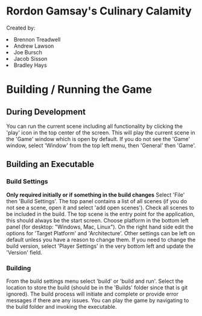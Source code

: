 # Rordon Gamsay's Culinary Calamity

<p>Created by:
<li>Brennon Treadwell </li>
<li>Andrew Lawson </li>
<li>Joe Bursch </li>
<li>Jacob Sisson</li>
<li>Bradley Hays</li>
</p>

# Building / Running the Game

## During Development
You can run the current scene including all functionality by clicking the 'play' icon in the top center of the screen. This will play the current scene in the 'Game' window which is open by default. If you do not see the 'Game' window, select 'Window' from the top left menu, then 'General' then 'Game'.

## Building an Executable
### Build Settings
**Only required initially or if something in the build changes**
Select 'File' then 'Build Settings'. The top panel contains a list of all scenes (if you do not see a scene, open it and select 'add open scenes'). Check all scenes to be included in the build. The top scene is the entry point for the application, this should always be the start screen.
Choose platform in the bottom left panel (for desktop: "Windows, Mac, Linux"). On the right hand side edit the options for 'Target Platform' and 'Architecture'. Other settings can be left on default unless you have a reason to change them. 
If you need to change the build version, select 'Player Settings' in the very bottom left and update the 'Version' field.

### Building
From the build settings menu select 'build' or 'build and run'. Select the location to store the build (should be in the 'Builds' folder since that is git ignored).
The build process will initiate and complete or provide error messages if there are any issues.
You can play the game by navigating to the build folder and invoking the executable.
